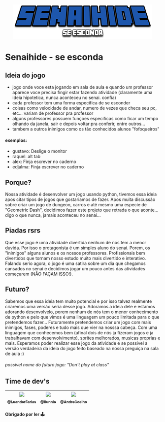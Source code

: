 <p align="center">
  <img src="./senaihide.png">
</p>

# Senaihide - se esconda
## Ideia do jogo
- jogo onde voce esta jogando em sala de aula e quando um professor aparece voce precisa fingir estar fazendo atividade (claramente uma ideia hipotetica, nunca aconteceu no senai. confia)
- cada professor tem uma forma especifica de se esconder
- coisas como velocidade de andar, numero de vezes que checa seu pc, etc... variam de professor pra professor
- alguns professores possuem funçoes especificas como ficar um tempo olhando da janela, sair e depois voltar pra conferir, entre outros...
- tambem a outros inimigos como os tão conhecidos alunos "fofoqueiros"

#### exemplos:
- gustavo: Deslige o monitor
- raquel: alt tab
- alex: Finja escrever no caderno
- edjalma: Finja escrever no caderno

## Porque?
Nossa atividade é desenvolver um jogo usando python, tivemos essa ideia apos citar tipos de jogos que gostariamos de fazer. Apos muita discussão sobre criar um jogo de dungeon, carros e até mesmo uma especie de "Geometric Dash", decidimos fazer este projeto que retrada o que aconte... digo o que nunca, jamais aconteceu no senai...

## Piadas rsrs
Que esse jogo é uma atividade divertida nenhum de nós tem a menor duvida. Por isso o protagonista é um simples aluno do senai. Porem, os "inimigos" alguns alunos e os nossos professores. Profissionais bem divertidos que tornam nosso estudo muito mais divertido e interativo. Falando serio agora, o jogo é uma satira sobre um dia que chegamos cansados no senai e decidimos jogar um pouco antes das atividades começarem (NÃO FAÇAM ISSO!).

## Futuro?
Sabemos que essa ideia tem muito potencial e por isso talvez realmente criaremos uma versão seria desse jogo. Adoramos a ideia dele e estamos adorando desenvolvelo, porem nenhum de nós tem o menor conhecimento de python e pelo que vimos é uma linguagem um pouco limitada para o que pretendemos fazer... Futuramente pretendemos criar um jogo com mais inimigos, fases, poderes e tudo mais que vier na nosssa cabeça. Com uma linguagem que conhecemos bem (afinal dois de nós ja fizeram jogos e ja trabalhavam com desenvolvimento), sprites melhorados, musicas proprias e mais. Esperamos poder realizar esse jogo da atividade e se possivel a versão verdadeira da ideia do jogo feito baseado na nossa preguiça na sala de aula :)

<h6>possivel nome do futuro jogo: "Don't play at class"</h6>

## Time de dev's

| [<img src="https://github.com/luanderfarias.png?size=115" width=115><br><sub>@LuanderFarias</sub>](https://github.com/luanderfarias)| [<img src="https://github.com/ilunnie.png?size=115" width=115><br><sub>@Ilunnie</sub>](https://github.com/ilunnie) | [<img src="https://github.com/ilunnie.png?size=115" width=115><br><sub>@AndreCoelho</sub>](https://github.com/luanderfarias/senaihide) |
| :---: | :---: | :---: |

#### Obrigado por ler 🕹
